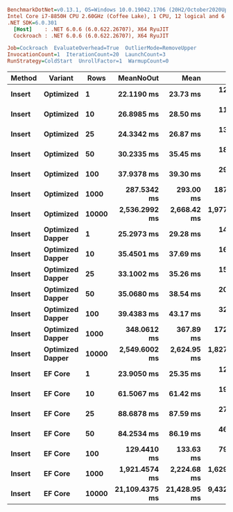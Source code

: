 ``` ini

BenchmarkDotNet=v0.13.1, OS=Windows 10.0.19042.1706 (20H2/October2020Update)
Intel Core i7-8850H CPU 2.60GHz (Coffee Lake), 1 CPU, 12 logical and 6 physical cores
.NET SDK=6.0.301
  [Host]    : .NET 6.0.6 (6.0.622.26707), X64 RyuJIT
  Cockroach : .NET 6.0.6 (6.0.622.26707), X64 RyuJIT

Job=Cockroach  EvaluateOverhead=True  OutlierMode=RemoveUpper  
InvocationCount=1  IterationCount=20  LaunchCount=3  
RunStrategy=ColdStart  UnrollFactor=1  WarmupCount=0  

```
|      Method |         Variant |  Rows |      MeanNoOut |         Mean |         Min |           Q1 |       Median |           Q3 |          Max |
|------------ |---------------- |------ |---------------:|-------------:|------------:|-------------:|-------------:|-------------:|-------------:|
| **Insert** |       **Optimized** |     **1** |     **22.1190 ms** |     **23.73 ms** |    **12.62 ms** |     **17.80 ms** |     **21.96 ms** |     **29.55 ms** |     **50.99 ms** |
| **Insert** |       **Optimized** |    **10** |     **26.8985 ms** |     **28.50 ms** |    **11.90 ms** |     **18.11 ms** |     **28.28 ms** |     **35.56 ms** |     **60.82 ms** |
| **Insert** |       **Optimized** |    **25** |     **24.3342 ms** |     **26.87 ms** |    **13.43 ms** |     **18.68 ms** |     **24.53 ms** |     **31.40 ms** |     **57.64 ms** |
| **Insert** |       **Optimized** |    **50** |     **30.2335 ms** |     **35.45 ms** |    **18.75 ms** |     **22.03 ms** |     **30.82 ms** |     **40.92 ms** |    **112.10 ms** |
| **Insert** |       **Optimized** |   **100** |     **37.9378 ms** |     **39.30 ms** |    **29.94 ms** |     **35.37 ms** |     **37.22 ms** |     **41.92 ms** |     **64.29 ms** |
| **Insert** |       **Optimized** |  **1000** |    **287.5342 ms** |    **293.00 ms** |   **187.07 ms** |    **243.63 ms** |    **287.40 ms** |    **338.20 ms** |    **458.88 ms** |
| **Insert** |       **Optimized** | **10000** |  **2,536.2992 ms** |  **2,668.42 ms** | **1,977.49 ms** |  **2,301.22 ms** |  **2,494.76 ms** |  **2,933.32 ms** |  **4,444.92 ms** |
| **Insert** | **Optimized Dapper** |     **1** |     **25.2973 ms** |     **29.28 ms** |    **14.40 ms** |     **20.76 ms** |     **23.10 ms** |     **33.74 ms** |     **67.81 ms** |
| **Insert** | **Optimized Dapper** |    **10** |     **35.4501 ms** |     **37.69 ms** |    **16.86 ms** |     **24.98 ms** |     **35.45 ms** |     **46.19 ms** |     **80.35 ms** |
| **Insert** | **Optimized Dapper** |    **25** |     **33.1002 ms** |     **35.26 ms** |    **15.80 ms** |     **26.31 ms** |     **30.92 ms** |     **44.05 ms** |     **78.05 ms** |
| **Insert** | **Optimized Dapper** |    **50** |     **35.0680 ms** |     **38.54 ms** |    **20.18 ms** |     **25.95 ms** |     **34.63 ms** |     **48.13 ms** |     **70.12 ms** |
| **Insert** | **Optimized Dapper** |   **100** |     **39.4383 ms** |     **43.17 ms** |    **32.23 ms** |     **35.62 ms** |     **39.83 ms** |     **47.74 ms** |     **80.59 ms** |
| **Insert** | **Optimized Dapper** |  **1000** |    **348.0612 ms** |    **367.89 ms** |   **172.28 ms** |    **283.10 ms** |    **341.25 ms** |    **427.90 ms** |    **823.14 ms** |
| **Insert** | **Optimized Dapper** | **10000** |  **2,549.6002 ms** |  **2,624.95 ms** | **1,827.36 ms** |  **2,247.16 ms** |  **2,575.05 ms** |  **2,854.16 ms** |  **4,111.16 ms** |
| **Insert** |          **EF Core** |     **1** |     **23.9050 ms** |     **25.35 ms** |    **12.96 ms** |     **18.72 ms** |     **23.63 ms** |     **30.27 ms** |     **47.89 ms** |
| **Insert** |          **EF Core** |    **10** |     **61.5067 ms** |     **61.42 ms** |    **19.66 ms** |     **40.34 ms** |     **62.52 ms** |     **78.19 ms** |    **109.01 ms** |
| **Insert** |          **EF Core** |    **25** |     **88.6878 ms** |     **87.59 ms** |    **27.27 ms** |     **59.17 ms** |     **88.93 ms** |    **112.32 ms** |    **171.09 ms** |
| **Insert** |          **EF Core** |    **50** |     **84.2534 ms** |     **86.19 ms** |    **46.26 ms** |     **58.09 ms** |     **88.31 ms** |    **104.73 ms** |    **161.94 ms** |
| **Insert** |          **EF Core** |   **100** |    **129.4410 ms** |    **133.63 ms** |    **79.16 ms** |    **110.31 ms** |    **129.02 ms** |    **155.24 ms** |    **213.88 ms** |
| **Insert** |          **EF Core** |  **1000** |  **1,921.4574 ms** |  **2,224.68 ms** | **1,629.07 ms** |  **1,800.36 ms** |  **1,904.43 ms** |  **2,097.30 ms** |  **4,632.92 ms** |
| **Insert** |          **EF Core** | **10000** | **21,109.4375 ms** | **21,428.95 ms** | **9,432.20 ms** | **18,796.71 ms** | **20,617.76 ms** | **25,390.07 ms** | **34,471.90 ms** |
